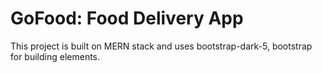 # GoFood: Food Delivery App
This project is built on MERN stack and uses bootstrap-dark-5, bootstrap for building elements.
